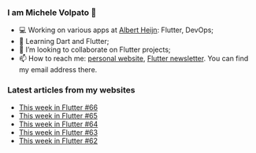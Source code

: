 ### I am Michele Volpato 👋

- 💻 Working on various apps at [Albert Heijn](https://github.com/RoyalAholdDelhaize): Flutter, DevOps;
- 🌱 Learning Dart and Flutter;
- 📱 I’m looking to collaborate on Flutter projects;
- 📫 How to reach me: [personal website](https://volpato.dev), [Flutter newsletter](https://flutternewsletter.volpato.dev). You can find my email address there.

### Latest articles from my websites

<!-- BLOG-POST-LIST:START -->
- [This week in Flutter #66](https://flutternewsletter.volpato.dev/news/this-week-in-flutter-66/)
- [This week in Flutter #65](https://flutternewsletter.volpato.dev/news/this-week-in-flutter-65/)
- [This week in Flutter #64](https://flutternewsletter.volpato.dev/news/this-week-in-flutter-64/)
- [This week in Flutter #63](https://flutternewsletter.volpato.dev/news/this-week-in-flutter-63/)
- [This week in Flutter #62](https://flutternewsletter.volpato.dev/news/this-week-in-flutter-62/)
<!-- BLOG-POST-LIST:END -->
